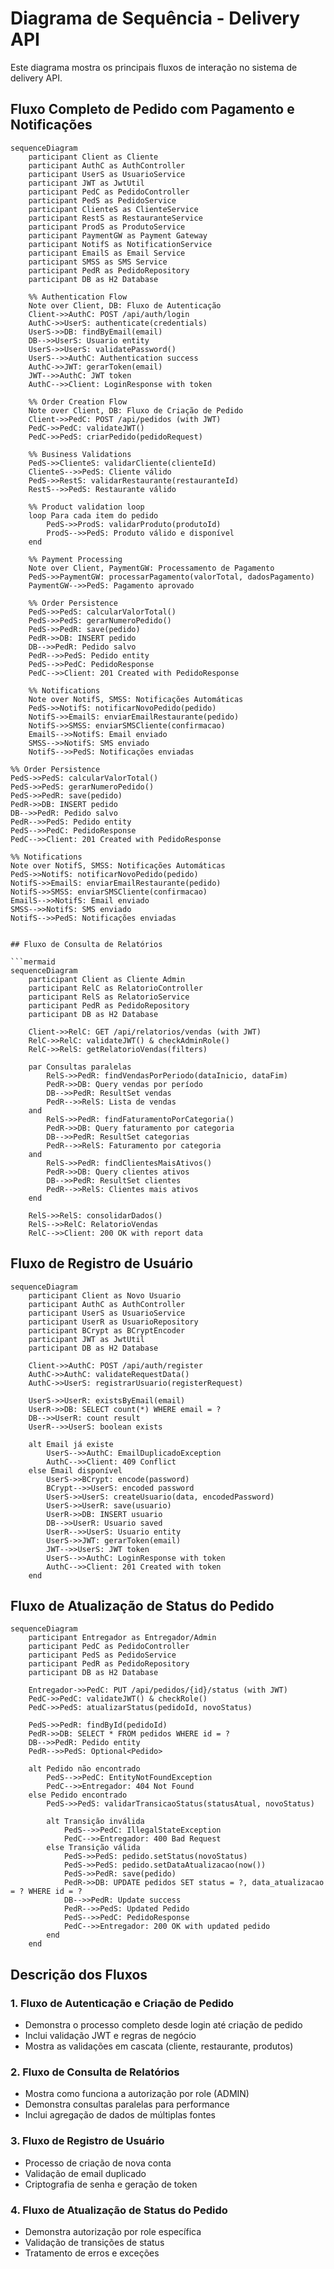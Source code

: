# Diagrama de Sequência - Delivery API

Este diagrama mostra os principais fluxos de interação no sistema de delivery API.

## Fluxo Completo de Pedido com Pagamento e Notificações

```mermaid
sequenceDiagram
    participant Client as Cliente
    participant AuthC as AuthController
    participant UserS as UsuarioService
    participant JWT as JwtUtil
    participant PedC as PedidoController
    participant PedS as PedidoService
    participant ClienteS as ClienteService
    participant RestS as RestauranteService
    participant ProdS as ProdutoService
    participant PaymentGW as Payment Gateway
    participant NotifS as NotificationService
    participant EmailS as Email Service
    participant SMSS as SMS Service
    participant PedR as PedidoRepository
    participant DB as H2 Database
    
    %% Authentication Flow
    Note over Client, DB: Fluxo de Autenticação
    Client->>AuthC: POST /api/auth/login
    AuthC->>UserS: authenticate(credentials)
    UserS->>DB: findByEmail(email)
    DB-->>UserS: Usuario entity
    UserS->>UserS: validatePassword()
    UserS-->>AuthC: Authentication success
    AuthC->>JWT: gerarToken(email)
    JWT-->>AuthC: JWT token
    AuthC-->>Client: LoginResponse with token
    
    %% Order Creation Flow
    Note over Client, DB: Fluxo de Criação de Pedido
    Client->>PedC: POST /api/pedidos (with JWT)
    PedC->>PedC: validateJWT()
    PedC->>PedS: criarPedido(pedidoRequest)
    
    %% Business Validations
    PedS->>ClienteS: validarCliente(clienteId)
    ClienteS-->>PedS: Cliente válido
    PedS->>RestS: validarRestaurante(restauranteId)
    RestS-->>PedS: Restaurante válido
    
    %% Product validation loop
    loop Para cada item do pedido
        PedS->>ProdS: validarProduto(produtoId)
        ProdS-->>PedS: Produto válido e disponível
    end
    
    %% Payment Processing
    Note over Client, PaymentGW: Processamento de Pagamento
    PedS->>PaymentGW: processarPagamento(valorTotal, dadosPagamento)
    PaymentGW-->>PedS: Pagamento aprovado
    
    %% Order Persistence
    PedS->>PedS: calcularValorTotal()
    PedS->>PedS: gerarNumeroPedido()
    PedS->>PedR: save(pedido)
    PedR->>DB: INSERT pedido
    DB-->>PedR: Pedido salvo
    PedR-->>PedS: Pedido entity
    PedS-->>PedC: PedidoResponse
    PedC-->>Client: 201 Created with PedidoResponse
    
    %% Notifications
    Note over NotifS, SMSS: Notificações Automáticas
    PedS->>NotifS: notificarNovoPedido(pedido)
    NotifS->>EmailS: enviarEmailRestaurante(pedido)
    NotifS->>SMSS: enviarSMSCliente(confirmacao)
    EmailS-->>NotifS: Email enviado
    SMSS-->>NotifS: SMS enviado
    NotifS-->>PedS: Notificações enviadas
```
    
    %% Order Persistence
    PedS->>PedS: calcularValorTotal()
    PedS->>PedS: gerarNumeroPedido()
    PedS->>PedR: save(pedido)
    PedR->>DB: INSERT pedido
    DB-->>PedR: Pedido salvo
    PedR-->>PedS: Pedido entity
    PedS-->>PedC: PedidoResponse
    PedC-->>Client: 201 Created with PedidoResponse
    
    %% Notifications
    Note over NotifS, SMSS: Notificações Automáticas
    PedS->>NotifS: notificarNovoPedido(pedido)
    NotifS->>EmailS: enviarEmailRestaurante(pedido)
    NotifS->>SMSS: enviarSMSCliente(confirmacao)
    EmailS-->>NotifS: Email enviado
    SMSS-->>NotifS: SMS enviado
    NotifS-->>PedS: Notificações enviadas
```

## Fluxo de Consulta de Relatórios

```mermaid
sequenceDiagram
    participant Client as Cliente Admin
    participant RelC as RelatorioController
    participant RelS as RelatorioService
    participant PedR as PedidoRepository
    participant DB as H2 Database
    
    Client->>RelC: GET /api/relatorios/vendas (with JWT)
    RelC->>RelC: validateJWT() & checkAdminRole()
    RelC->>RelS: getRelatorioVendas(filters)
    
    par Consultas paralelas
        RelS->>PedR: findVendasPorPeriodo(dataInicio, dataFim)
        PedR->>DB: Query vendas por período
        DB-->>PedR: ResultSet vendas
        PedR-->>RelS: Lista de vendas
    and
        RelS->>PedR: findFaturamentoPorCategoria()
        PedR->>DB: Query faturamento por categoria
        DB-->>PedR: ResultSet categorias
        PedR-->>RelS: Faturamento por categoria
    and
        RelS->>PedR: findClientesMaisAtivos()
        PedR->>DB: Query clientes ativos
        DB-->>PedR: ResultSet clientes
        PedR-->>RelS: Clientes mais ativos
    end
    
    RelS->>RelS: consolidarDados()
    RelS-->>RelC: RelatorioVendas
    RelC-->>Client: 200 OK with report data
```

## Fluxo de Registro de Usuário

```mermaid
sequenceDiagram
    participant Client as Novo Usuario
    participant AuthC as AuthController
    participant UserS as UsuarioService
    participant UserR as UsuarioRepository
    participant BCrypt as BCryptEncoder
    participant JWT as JwtUtil
    participant DB as H2 Database
    
    Client->>AuthC: POST /api/auth/register
    AuthC->>AuthC: validateRequestData()
    AuthC->>UserS: registrarUsuario(registerRequest)
    
    UserS->>UserR: existsByEmail(email)
    UserR->>DB: SELECT count(*) WHERE email = ?
    DB-->>UserR: count result
    UserR-->>UserS: boolean exists
    
    alt Email já existe
        UserS-->>AuthC: EmailDuplicadoException
        AuthC-->>Client: 409 Conflict
    else Email disponível
        UserS->>BCrypt: encode(password)
        BCrypt-->>UserS: encoded password
        UserS->>UserS: createUsuario(data, encodedPassword)
        UserS->>UserR: save(usuario)
        UserR->>DB: INSERT usuario
        DB-->>UserR: Usuario saved
        UserR-->>UserS: Usuario entity
        UserS->>JWT: gerarToken(email)
        JWT-->>UserS: JWT token
        UserS-->>AuthC: LoginResponse with token
        AuthC-->>Client: 201 Created with token
    end
```

## Fluxo de Atualização de Status do Pedido

```mermaid
sequenceDiagram
    participant Entregador as Entregador/Admin
    participant PedC as PedidoController
    participant PedS as PedidoService
    participant PedR as PedidoRepository
    participant DB as H2 Database
    
    Entregador->>PedC: PUT /api/pedidos/{id}/status (with JWT)
    PedC->>PedC: validateJWT() & checkRole()
    PedC->>PedS: atualizarStatus(pedidoId, novoStatus)
    
    PedS->>PedR: findById(pedidoId)
    PedR->>DB: SELECT * FROM pedidos WHERE id = ?
    DB-->>PedR: Pedido entity
    PedR-->>PedS: Optional<Pedido>
    
    alt Pedido não encontrado
        PedS-->>PedC: EntityNotFoundException
        PedC-->>Entregador: 404 Not Found
    else Pedido encontrado
        PedS->>PedS: validarTransicaoStatus(statusAtual, novoStatus)
        
        alt Transição inválida
            PedS-->>PedC: IllegalStateException
            PedC-->>Entregador: 400 Bad Request
        else Transição válida
            PedS->>PedS: pedido.setStatus(novoStatus)
            PedS->>PedS: pedido.setDataAtualizacao(now())
            PedS->>PedR: save(pedido)
            PedR->>DB: UPDATE pedidos SET status = ?, data_atualizacao = ? WHERE id = ?
            DB-->>PedR: Update success
            PedR-->>PedS: Updated Pedido
            PedS-->>PedC: PedidoResponse
            PedC-->>Entregador: 200 OK with updated pedido
        end
    end
```

## Descrição dos Fluxos

### 1. Fluxo de Autenticação e Criação de Pedido
- Demonstra o processo completo desde login até criação de pedido
- Inclui validação JWT e regras de negócio
- Mostra as validações em cascata (cliente, restaurante, produtos)

### 2. Fluxo de Consulta de Relatórios
- Mostra como funciona a autorização por role (ADMIN)
- Demonstra consultas paralelas para performance
- Inclui agregação de dados de múltiplas fontes

### 3. Fluxo de Registro de Usuário
- Processo de criação de nova conta
- Validação de email duplicado
- Criptografia de senha e geração de token

### 4. Fluxo de Atualização de Status do Pedido
- Demonstra autorização por role específica
- Validação de transições de status
- Tratamento de erros e exceções
